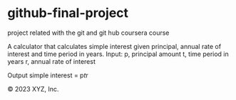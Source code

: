 # github-final-project
project related with the git and git hub coursera course

A calculator that calculates simple interest given principal, annual rate of interest and time period in years.
Input:
   p, principal amount
   t, time period in years
   r, annual rate of interest

Output
   simple interest = p*t*r


© 2023 XYZ, Inc.
